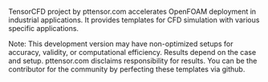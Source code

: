 TensorCFD project by pttensor.com accelerates OpenFOAM deployment in industrial applications. It provides templates for CFD simulation with various specific applications. 

Note: This development version may have non-optimized setups for accuracy, validity, or computational efficiency. Results depend on the case and setup. pttensor.com disclaims responsibility for results. You can be the contributor for the community by perfecting these templates via github.
